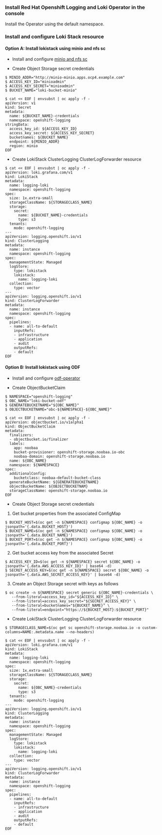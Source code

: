 ### Install Red Hat Openshift Logging and Loki Operator in the console
Install the Operator using the default namespace.


### Install and configure Loki Stack resource

#### Option A: Install lokistack using minio and nfs sc
* Install and configure [minio and nfs sc](https://github.com/pancongliang/openshift/blob/main/storage/minio/readme.md)

* Create Object Storage secret credentials
~~~
$ MINIO_ADDR="http://minio-minio.apps.ocp4.example.com"
$ ACCESS_KEY_ID="minioadmin"
$ ACCESS_KEY_SECRET="minioadmin"
$ BUCKET_NAME="loki-bucket-minio"

$ cat << EOF | envsubst | oc apply -f -
apiVersion: v1
kind: Secret
metadata:
  name: ${BUCKET_NAME}-credentials
  namespace: openshift-logging
stringData:
  access_key_id: ${ACCESS_KEY_ID}
  access_key_secret: ${ACCESS_KEY_SECRET}
  bucketnames: ${BUCKET_NAME}
  endpoint: ${MINIO_ADDR}
  region: minio
EOF
~~~

* Create LokiStack ClusterLogging ClusterLogForwarder resource
~~~
$ cat << EOF | envsubst | oc apply -f -
apiVersion: loki.grafana.com/v1
kind: LokiStack
metadata:
  name: logging-loki
  namespace: openshift-logging
spec:
  size: 1x.extra-small
  storageClassName: ${STORAGECLASS_NAME}
  storage:
    secret:
      name: ${BUCKET_NAME}-credentials
      type: s3
  tenants:
    mode: openshift-logging    
---
apiVersion: logging.openshift.io/v1
kind: ClusterLogging
metadata:
  name: instance
  namespace: openshift-logging
spec:
  managementState: Managed
  logStore:
    type: lokistack
    lokistack:
      name: logging-loki
  collection:
    type: vector
---
apiVersion: logging.openshift.io/v1
kind: ClusterLogForwarder
metadata:
  name: instance
  namespace: openshift-logging
spec:
  pipelines: 
  - name: all-to-default
    inputRefs:
    - infrastructure
    - application
    - audit
    outputRefs:
    - default
EOF
~~~


#### Option B: Install lokistack using ODF
* Install and configure [odf-operator](https://github.com/pancongliang/openshift/blob/main/storage/odf/deploy_high_availability_odf.md)

* Create ObjectBucketClaim
~~~
$ NAMESPACE="openshift-logging"
$ OBC_NAME="loki-bucket-odf"
$ GENERATEBUCKETNAME="${OBC_NAME}"
$ OBJECTBUCKETNAME="obc-${NAMESPACE}-${OBC_NAME}"

$ cat << EOF | envsubst | oc apply -f -
apiVersion: objectbucket.io/v1alpha1
kind: ObjectBucketClaim
metadata:
  finalizers:
  - objectbucket.io/finalizer
  labels:
    app: noobaa
    bucket-provisioner: openshift-storage.noobaa.io-obc
    noobaa-domain: openshift-storage.noobaa.io
  name: ${OBC_NAME}
  namespace: ${NAMESPACE}
spec:
  additionalConfig:
    bucketclass: noobaa-default-bucket-class
  generateBucketName: ${GENERATEBUCKETNAME}
  objectBucketName: ${OBJECTBUCKETNAM}
  storageClassName: openshift-storage.noobaa.io
EOF
~~~

* Create Object Storage secret credentials
1. Get bucket properties from the associated ConfigMap
~~~
$ BUCKET_HOST=$(oc get -n ${NAMESPACE} configmap ${OBC_NAME} -o jsonpath='{.data.BUCKET_HOST}')
$ BUCKET_NAME=$(oc get -n ${NAMESPACE} configmap ${OBC_NAME} -o jsonpath='{.data.BUCKET_NAME}')
$ BUCKET_PORT=$(oc get -n ${NAMESPACE} configmap ${OBC_NAME} -o jsonpath='{.data.BUCKET_PORT}')
~~~
2. Get bucket access key from the associated Secret
~~~
$ ACCESS_KEY_ID=$(oc get -n ${NAMESPACE} secret ${OBC_NAME} -o jsonpath='{.data.AWS_ACCESS_KEY_ID}' | base64 -d)
$ SECRET_ACCESS_KEY=$(oc get -n ${NAMESPACE} secret ${OBC_NAME} -o jsonpath='{.data.AWS_SECRET_ACCESS_KEY}' | base64 -d)
~~~
3. Create an Object Storage secret with keys as follows
~~~
$ oc create -n ${NAMESPACE} secret generic ${OBC_NAME}-credentials \
   --from-literal=access_key_id="${ACCESS_KEY_ID}" \
   --from-literal=access_key_secret="${SECRET_ACCESS_KEY}" \
   --from-literal=bucketnames="${BUCKET_NAME}" \
   --from-literal=endpoint="https://${BUCKET_HOST}:${BUCKET_PORT}"
~~~

* Create LokiStack ClusterLogging ClusterLogForwarder resource
~~~
$ STORAGECLASS_NAME=$(oc get sc openshift-storage.noobaa.io -o custom-columns=NAME:.metadata.name --no-headers)

$ cat << EOF | envsubst | oc apply -f -
apiVersion: loki.grafana.com/v1
kind: LokiStack
metadata:
  name: logging-loki
  namespace: openshift-logging
spec:
  size: 1x.extra-small
  storageClassName: ${STORAGECLASS_NAME}
  storage:
    secret:
      name: ${OBC_NAME}-credentials
      type: s3
  tenants:
    mode: openshift-logging    
---
apiVersion: logging.openshift.io/v1
kind: ClusterLogging
metadata:
  name: instance
  namespace: openshift-logging
spec:
  managementState: Managed
  logStore:
    type: lokistack
    lokistack:
      name: logging-loki
  collection:
    type: vector
---
apiVersion: logging.openshift.io/v1
kind: ClusterLogForwarder
metadata:
  name: instance
  namespace: openshift-logging
spec:
  pipelines: 
  - name: all-to-default
    inputRefs:
    - infrastructure
    - application
    - audit
    outputRefs:
    - default
EOF
~~~
